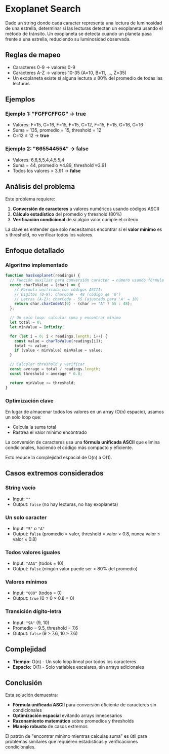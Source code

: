 # Exoplanet Search

Dado un string donde cada caracter representa una lectura de luminosidad de una estrella, determinar si las lecturas detectan un exoplaneta usando el método de tránsito. Un exoplaneta se detecta cuando un planeta pasa frente a una estrella, reduciendo su luminosidad observada.

## Reglas de mapeo

- Caracteres 0-9 → valores 0-9
- Caracteres A-Z → valores 10-35 (A=10, B=11, ..., Z=35)
- Un exoplaneta existe si alguna lectura ≤ 80% del promedio de todas las lecturas

## Ejemplos

### Ejemplo 1: "FGFFCFFGG" → true

- Valores: F=15, G=16, F=15, F=15, C=12, F=15, F=15, G=16, G=16
- Suma = 135, promedio = 15, threshold = 12
- C=12 ≤ 12 → **true**

### Ejemplo 2: "665544554" → false

- Valores: 6,6,5,5,4,4,5,5,4
- Suma = 44, promedio ≈4.89, threshold ≈3.91
- Todos los valores > 3.91 → **false**

## Análisis del problema

Este problema requiere:

1. **Conversión de caracteres** a valores numéricos usando códigos ASCII
2. **Cálculo estadístico** del promedio y threshold (80%)
3. **Verificación condicional** de si algún valor cumple el criterio

La clave es entender que solo necesitamos encontrar si el **valor mínimo** es ≤ threshold, no verificar todos los valores.

## Enfoque detallado

### Algoritmo implementado

```javascript
function hasExoplanet(readings) {
  // Función auxiliar para conversión caracter → número usando fórmula unificada
  const charToValue = (char) => {
    // Fórmula unificada con códigos ASCII:
    // Dígitos (0-9): charCode - 48 (código de '0')
    // Letras (A-Z): charCode - 55 (ajustado para 'A' = 10)
    return char.charCodeAt(0) - (char >= "A" ? 55 : 48);
  };

  // Un solo loop: calcular suma y encontrar mínimo
  let total = 0;
  let minValue = Infinity;

  for (let i = 0; i < readings.length; i++) {
    const value = charToValue(readings[i]);
    total += value;
    if (value < minValue) minValue = value;
  }

  // Calcular threshold y verificar
  const average = total / readings.length;
  const threshold = average * 0.8;

  return minValue <= threshold;
}
```

### Optimización clave

En lugar de almacenar todos los valores en un array (O(n) espacio), usamos un solo loop que:

- Calcula la suma total
- Rastrea el valor mínimo encontrado

La conversión de caracteres usa una **fórmula unificada ASCII** que elimina condicionales, haciendo el código más compacto y eficiente.

Esto reduce la complejidad espacial de O(n) a O(1).

## Casos extremos considerados

### String vacío

- Input: `""`
- Output: `false` (no hay lecturas, no hay exoplaneta)

### Un solo caracter

- Input: `"5"` o `"A"`
- Output: `false` (promedio = valor, threshold = valor × 0.8, nunca valor ≤ valor × 0.8)

### Todos valores iguales

- Input: `"AAA"` (todos = 10)
- Output: `false` (ningún valor puede ser < 80% del promedio)

### Valores mínimos

- Input: `"000"` (todos = 0)
- Output: `true` (0 ≤ 0 × 0.8 = 0)

### Transición dígito-letra

- Input: `"9A"` (9, 10)
- Promedio = 9.5, threshold = 7.6
- Output: `false` (9 > 7.6, 10 > 7.6)

## Complejidad

- **Tiempo:** O(n) - Un solo loop lineal por todos los caracteres
- **Espacio:** O(1) - Solo variables escalares, sin arrays adicionales

## Conclusión

Esta solución demuestra:

- **Fórmula unificada ASCII** para conversión eficiente de caracteres sin condicionales
- **Optimización espacial** evitando arrays innecesarios
- **Razonamiento matemático** sobre promedios y thresholds
- **Manejo robusto** de casos extremos

El patrón de "encontrar mínimo mientras calculas suma" es útil para problemas similares que requieren estadísticas y verificaciones condicionales.
